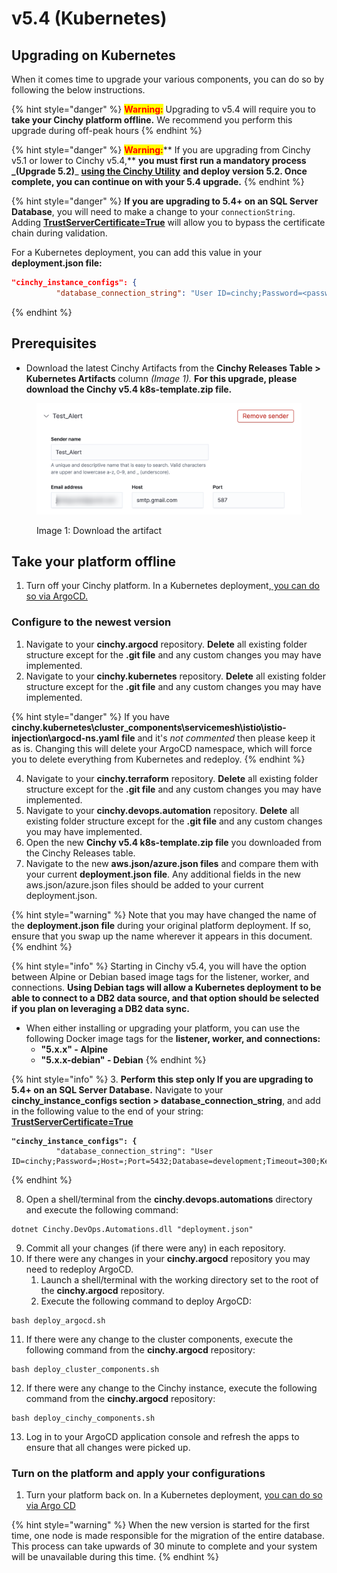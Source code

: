 # v5.4 (Kubernetes)

## Upgrading on Kubernetes

When it comes time to upgrade your various components, you can do so by following the below instructions.

{% hint style="danger" %}
<mark style="color:red;">**Warning:**</mark> Upgrading to v5.4 will require you to **take your Cinchy platform offline.** We recommend you perform this upgrade during off-peak hours
{% endhint %}

{% hint style="danger" %}
<mark style="color:red;">**Warning:**</mark>** If you are upgrading from Cinchy v5.1 or lower to Cinchy v5.4,** **you must first run a mandatory process **_**(Upgrade 5.2)**_ [**using the Cinchy Utility**](https://app.gitbook.com/o/-LDtM6UlhGoQ91uwM5SF/s/F1vvLbEMfTF1UqCFU9hs/~/changes/287/deployment-guide/upgrade-guides/upgrading-cinchy-versions/cinchy-upgrade-utility) **and deploy version 5.2. Once complete, you can continue on with your 5.4 upgrade.**
{% endhint %}

{% hint style="danger" %}
**If you are upgrading to 5.4+ on an SQL Server Database**, you will need to make a change to your `connectionString`. Adding [**TrustServerCertificate=True**](https://learn.microsoft.com/en-us/dotnet/api/system.data.sqlclient.sqlconnectionstringbuilder.trustservercertificate?view=dotnet-plat-ext-6.0) will allow you to bypass the certificate chain during validation.

For a Kubernetes deployment, you can add this value in your **deployment.json file:**

```json
"cinchy_instance_configs": {
          "database_connection_string": "User ID=cinchy;Password=<password>;Host=<db_hostname>;Port=5432;Database=development;Timeout=300;Keepalive=300;TrustServerCertificate=True",
```

{% endhint %}

## Prerequisites

- Download the latest Cinchy Artifacts from the **Cinchy Releases Table > Kubernetes Artifacts** column _(Image 1)._ **For this upgrade, please download the Cinchy v5.4 k8s-template.zip file.**

<figure><img src="../../../../.gitbook/assets/image (249).png" alt=""><figcaption><p>Image 1: Download the artifact</p></figcaption></figure>

## Take your platform offline

1. Turn off your Cinchy platform. In a Kubernetes deployment,[ you can do so via ArgoCD.](../../../deployment-installation-guides/kubernetes-deployment-installation/disabling-your-kubernetes-applications.md)

### Configure to the newest version

1. Navigate to your **cinchy\.argocd** repository. **Delete** all existing folder structure except for the **.git file** and any custom changes you may have implemented.
2. Navigate to your **cinchy\.kubernetes** repository. **Delete** all existing folder structure except for the **.git file** and any custom changes you may have implemented.

{% hint style="danger" %}
If you have **cinchy.kubernetes\cluster_components\servicemesh\istio\istio-injection\argocd-ns.yaml file** and it's _not commented_ then please keep it as is. Changing this will delete your ArgoCD namespace, which will force you to delete everything from Kubernetes and redeploy.
{% endhint %}

4. Navigate to your **cinchy.terraform** repository. **Delete** all existing folder structure except for the **.git file** and any custom changes you may have implemented.
5. Navigate to your **cinchy.devops.automation** repository. **Delete** all existing folder structure except for the **.git file** and any custom changes you may have implemented.
6. Open the new **Cinchy v5.4 k8s-template.zip file** you downloaded from the Cinchy Releases table.
7. Navigate to the new **aws.json/azure.json files** and compare them with your current **deployment.json file**. Any additional fields in the new aws.json/azure.json files should be added to your current deployment.json.

{% hint style="warning" %}
Note that you may have changed the name of the **deployment.json file** during your original platform deployment. If so, ensure that you swap up the name wherever it appears in this document.
{% endhint %}

{% hint style="info" %}
Starting in Cinchy v5.4, you will have the option between Alpine or Debian based image tags for the listener, worker, and connections. **Using Debian tags will allow a Kubernetes deployment to be able to connect to a DB2 data source, and that option should be selected if you plan on leveraging a DB2 data sync.**

- When either installing or upgrading your platform, you can use the following Docker image tags for the **listener, worker, and connections:**
  - **"5.x.x" - Alpine**
  - **"5.x.x-debian" - Debian**
    {% endhint %}

<!-- vale off -->

{% hint style="info" %} 3. **Perform this step only If you are upgrading to 5.4+ on an SQL Server Database.** Navigate to your **cinchy_instance_configs section > database_connection_string**, and add in the following value to the end of your string: [**TrustServerCertificate=True**](https://learn.microsoft.com/en-us/dotnet/api/system.data.sqlclient.sqlconnectionstringbuilder.trustservercertificate?view=dotnet-plat-ext-6.0)

<pre><code><strong>"cinchy_instance_configs": {
</strong>          "database_connection_string": "User ID=cinchy;Password=<password>;Host=<db_hostname>;Port=5432;Database=development;Timeout=300;Keepalive=300;TrustServerCertificate=True",
</code></pre>

{% endhint %}



8. Open a shell/terminal from the **cinchy.devops.automations** directory and execute the following command:

<!-- vale on -->
```
dotnet Cinchy.DevOps.Automations.dll "deployment.json"
```

9. Commit all your changes (if there were any) in each repository.
10. If there were any changes in your **cinchy\.argocd** repository you may need to redeploy ArgoCD.
    1. Launch a shell/terminal with the working directory set to the root of the **cinchy.argocd** repository.
    2. Execute the following command to deploy ArgoCD:

```
bash deploy_argocd.sh
```

11. If there were any change to the cluster components, execute the following command from the **cinchy.argocd** repository:

```
bash deploy_cluster_components.sh
```

12. If there were any change to the Cinchy instance, execute the following command from the **cinchy.argocd** repository:

```
bash deploy_cinchy_components.sh
```

13. Log in to your ArgoCD application console and refresh the apps to ensure that all changes were picked up.

### Turn on the platform and apply your configurations

1. Turn your platform back on. In a Kubernetes deployment, [you can do so via Argo CD](../../../deployment-installation-guides/kubernetes-deployment-installation/disabling-your-kubernetes-applications.md#2.-re-enabling-your-applications)

{% hint style="warning" %}
When the new version is started for the first time, one node is made responsible for the migration of the entire database. This process can take upwards of 30 minute to complete and your system will be unavailable during this time.
{% endhint %}
